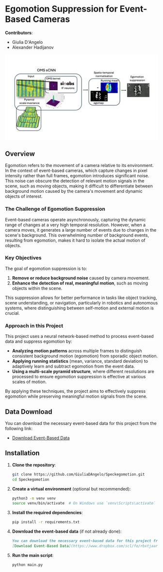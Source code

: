 # Egomotion Suppression for Event-Based Cameras

**Contributors**:  
- Giulia D'Angelo  
- Alexander Hadijanov


![pipeline](https://github.com/GiuliaDAngelo/Speckegomotion/blob/main/images/egomotion.png)


## Overview

Egomotion refers to the movement of a camera relative to its environment. 
In the context of event-based cameras, which capture changes in pixel intensity rather than full frames, egomotion introduces significant noise. 
This noise can obscure the detection of relevant motion signals in the scene, such as moving objects, making it difficult to differentiate between background motion caused by the camera's movement and dynamic objects of interest.

### The Challenge of Egomotion Suppression

Event-based cameras operate asynchronously, capturing the dynamic range of changes at a very high temporal resolution. However, when a camera moves, it generates a large number of events due to changes in the scene's background. This overwhelming number of background events, resulting from egomotion, makes it hard to isolate the actual motion of objects.

### Key Objectives

The goal of egomotion suppression is to:
1. **Remove or reduce background noise** caused by camera movement.
2. **Enhance the detection of real, meaningful motion**, such as moving objects within the scene.

This suppression allows for better performance in tasks like object tracking, scene understanding, or navigation, particularly in robotics and autonomous systems, where distinguishing between self-motion and external motion is crucial.

### Approach in this Project

This project uses a neural network-based method to process event-based data and suppress egomotion by:
- **Analyzing motion patterns** across multiple frames to distinguish consistent background motion (egomotion) from sporadic object motion.
- **Applying running statistics** (mean, variance, standard deviation) to adaptively learn and subtract egomotion from the event data.
- **Using a multi-scale pyramid structure**, where different resolutions are processed to ensure egomotion suppression is effective at various scales of motion.

By applying these techniques, the project aims to effectively suppress egomotion while preserving meaningful motion signals from the scene.

## Data Download

You can download the necessary event-based data for this project from the following link:

- [Download Event-Based Data](https://www.dropbox.com/scl/fo/rbxtjaar1evhe6vnvrp7e/AC-g2YvSKrYdmbHqVuExflM?rlkey=jrdj1qmwnj9gkdyqmdwz9aguo&st=ucpl34q4&dl=0)

## Installation

1. **Clone the repository**:
    ```sh
    git clone https://github.com/GiuliaDAngelo/Speckegomotion.git
    cd Speckegomotion
    ```

2. **Create a virtual environment** (optional but recommended):
    ```sh
    python3 -m venv venv
    source venv/bin/activate  # On Windows use `venv\Scripts\activate`
    ```

3. **Install the required dependencies**:
    ```sh
    pip install -r requirements.txt
    ```

4. **Download the event-based data** (if not already done):
    ```markdown
    You can download the necessary event-based data for this project from the following link:
    [Download Event-Based Data](https://www.dropbox.com/scl/fo/rbxtjaar1evhe6vnvrp7e/AC-g2YvSKrYdmbHqVuExflM?rlkey=jrdj1qmwnj9gkdyqmdwz9aguo&st=ucpl34q4&dl=0)
    ```

5. **Run the main script**:
    ```sh
    python main.py
    ```

